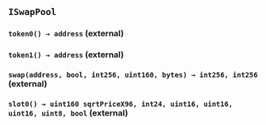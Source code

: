 ## `ISwapPool`






### `token0() → address` (external)





### `token1() → address` (external)





### `swap(address, bool, int256, uint160, bytes) → int256, int256` (external)





### `slot0() → uint160 sqrtPriceX96, int24, uint16, uint16, uint16, uint8, bool` (external)








